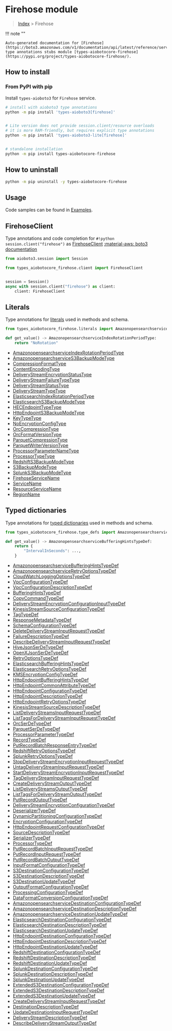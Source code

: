# Firehose module

> [Index](../README.md) > Firehose


!!! note ""

    Auto-generated documentation for [Firehose](https://boto3.amazonaws.com/v1/documentation/api/latest/reference/services/firehose.html#Firehose)
    type annotations stubs module [types-aiobotocore-firehose](https://pypi.org/project/types-aiobotocore-firehose/).

## How to install



### From PyPI with pip

Install `types-aioboto3` for `Firehose` service.

```bash
# install with aioboto3 type annotations
python -m pip install 'types-aioboto3[firehose]'


# Lite version does not provide session.client/resource overloads
# it is more RAM-friendly, but requires explicit type annotations
python -m pip install 'types-aioboto3-lite[firehose]'


# standalone installation
python -m pip install types-aiobotocore-firehose
```



## How to uninstall

```bash
python -m pip uninstall -y types-aiobotocore-firehose
```

## Usage

Code samples can be found in [Examples](./usage.md).

## FirehoseClient

Type annotations and code completion for  `#!python session.client("firehose")` as [FirehoseClient](./client.md)
[:material-aws: boto3 documentation](https://boto3.amazonaws.com/v1/documentation/api/latest/reference/services/firehose.html#Firehose.Client)

```python title="Usage example"
from aioboto3.session import Session

from types_aiobotocore_firehose.client import FirehoseClient


session = Session()
async with session.client("firehose") as client:
    client: FirehoseClient
```








## Literals

Type annotations for [literals](./literals.md) used in methods and schema.

```python title="Usage example"
from types_aiobotocore_firehose.literals import AmazonopensearchserviceIndexRotationPeriodType

def get_value() -> AmazonopensearchserviceIndexRotationPeriodType:
    return "NoRotation"
```

- [AmazonopensearchserviceIndexRotationPeriodType](./literals.md#amazonopensearchserviceindexrotationperiodtype)
- [AmazonopensearchserviceS3BackupModeType](./literals.md#amazonopensearchservices3backupmodetype)
- [CompressionFormatType](./literals.md#compressionformattype)
- [ContentEncodingType](./literals.md#contentencodingtype)
- [DeliveryStreamEncryptionStatusType](./literals.md#deliverystreamencryptionstatustype)
- [DeliveryStreamFailureTypeType](./literals.md#deliverystreamfailuretypetype)
- [DeliveryStreamStatusType](./literals.md#deliverystreamstatustype)
- [DeliveryStreamTypeType](./literals.md#deliverystreamtypetype)
- [ElasticsearchIndexRotationPeriodType](./literals.md#elasticsearchindexrotationperiodtype)
- [ElasticsearchS3BackupModeType](./literals.md#elasticsearchs3backupmodetype)
- [HECEndpointTypeType](./literals.md#hecendpointtypetype)
- [HttpEndpointS3BackupModeType](./literals.md#httpendpoints3backupmodetype)
- [KeyTypeType](./literals.md#keytypetype)
- [NoEncryptionConfigType](./literals.md#noencryptionconfigtype)
- [OrcCompressionType](./literals.md#orccompressiontype)
- [OrcFormatVersionType](./literals.md#orcformatversiontype)
- [ParquetCompressionType](./literals.md#parquetcompressiontype)
- [ParquetWriterVersionType](./literals.md#parquetwriterversiontype)
- [ProcessorParameterNameType](./literals.md#processorparameternametype)
- [ProcessorTypeType](./literals.md#processortypetype)
- [RedshiftS3BackupModeType](./literals.md#redshifts3backupmodetype)
- [S3BackupModeType](./literals.md#s3backupmodetype)
- [SplunkS3BackupModeType](./literals.md#splunks3backupmodetype)
- [FirehoseServiceName](./literals.md#firehoseservicename)
- [ServiceName](./literals.md#servicename)
- [ResourceServiceName](./literals.md#resourceservicename)
- [RegionName](./literals.md#regionname)




## Typed dictionaries

Type annotations for [typed dictionaries](./type_defs.md) used in methods and schema.

```python title="Usage example"
from types_aiobotocore_firehose.type_defs import AmazonopensearchserviceBufferingHintsTypeDef

def get_value() -> AmazonopensearchserviceBufferingHintsTypeDef:
    return {
        "IntervalInSeconds": ...,
    }
```

- [AmazonopensearchserviceBufferingHintsTypeDef](./type_defs.md#amazonopensearchservicebufferinghintstypedef)
- [AmazonopensearchserviceRetryOptionsTypeDef](./type_defs.md#amazonopensearchserviceretryoptionstypedef)
- [CloudWatchLoggingOptionsTypeDef](./type_defs.md#cloudwatchloggingoptionstypedef)
- [VpcConfigurationTypeDef](./type_defs.md#vpcconfigurationtypedef)
- [VpcConfigurationDescriptionTypeDef](./type_defs.md#vpcconfigurationdescriptiontypedef)
- [BufferingHintsTypeDef](./type_defs.md#bufferinghintstypedef)
- [CopyCommandTypeDef](./type_defs.md#copycommandtypedef)
- [DeliveryStreamEncryptionConfigurationInputTypeDef](./type_defs.md#deliverystreamencryptionconfigurationinputtypedef)
- [KinesisStreamSourceConfigurationTypeDef](./type_defs.md#kinesisstreamsourceconfigurationtypedef)
- [TagTypeDef](./type_defs.md#tagtypedef)
- [ResponseMetadataTypeDef](./type_defs.md#responsemetadatatypedef)
- [SchemaConfigurationTypeDef](./type_defs.md#schemaconfigurationtypedef)
- [DeleteDeliveryStreamInputRequestTypeDef](./type_defs.md#deletedeliverystreaminputrequesttypedef)
- [FailureDescriptionTypeDef](./type_defs.md#failuredescriptiontypedef)
- [DescribeDeliveryStreamInputRequestTypeDef](./type_defs.md#describedeliverystreaminputrequesttypedef)
- [HiveJsonSerDeTypeDef](./type_defs.md#hivejsonserdetypedef)
- [OpenXJsonSerDeTypeDef](./type_defs.md#openxjsonserdetypedef)
- [RetryOptionsTypeDef](./type_defs.md#retryoptionstypedef)
- [ElasticsearchBufferingHintsTypeDef](./type_defs.md#elasticsearchbufferinghintstypedef)
- [ElasticsearchRetryOptionsTypeDef](./type_defs.md#elasticsearchretryoptionstypedef)
- [KMSEncryptionConfigTypeDef](./type_defs.md#kmsencryptionconfigtypedef)
- [HttpEndpointBufferingHintsTypeDef](./type_defs.md#httpendpointbufferinghintstypedef)
- [HttpEndpointCommonAttributeTypeDef](./type_defs.md#httpendpointcommonattributetypedef)
- [HttpEndpointConfigurationTypeDef](./type_defs.md#httpendpointconfigurationtypedef)
- [HttpEndpointDescriptionTypeDef](./type_defs.md#httpendpointdescriptiontypedef)
- [HttpEndpointRetryOptionsTypeDef](./type_defs.md#httpendpointretryoptionstypedef)
- [KinesisStreamSourceDescriptionTypeDef](./type_defs.md#kinesisstreamsourcedescriptiontypedef)
- [ListDeliveryStreamsInputRequestTypeDef](./type_defs.md#listdeliverystreamsinputrequesttypedef)
- [ListTagsForDeliveryStreamInputRequestTypeDef](./type_defs.md#listtagsfordeliverystreaminputrequesttypedef)
- [OrcSerDeTypeDef](./type_defs.md#orcserdetypedef)
- [ParquetSerDeTypeDef](./type_defs.md#parquetserdetypedef)
- [ProcessorParameterTypeDef](./type_defs.md#processorparametertypedef)
- [RecordTypeDef](./type_defs.md#recordtypedef)
- [PutRecordBatchResponseEntryTypeDef](./type_defs.md#putrecordbatchresponseentrytypedef)
- [RedshiftRetryOptionsTypeDef](./type_defs.md#redshiftretryoptionstypedef)
- [SplunkRetryOptionsTypeDef](./type_defs.md#splunkretryoptionstypedef)
- [StopDeliveryStreamEncryptionInputRequestTypeDef](./type_defs.md#stopdeliverystreamencryptioninputrequesttypedef)
- [UntagDeliveryStreamInputRequestTypeDef](./type_defs.md#untagdeliverystreaminputrequesttypedef)
- [StartDeliveryStreamEncryptionInputRequestTypeDef](./type_defs.md#startdeliverystreamencryptioninputrequesttypedef)
- [TagDeliveryStreamInputRequestTypeDef](./type_defs.md#tagdeliverystreaminputrequesttypedef)
- [CreateDeliveryStreamOutputTypeDef](./type_defs.md#createdeliverystreamoutputtypedef)
- [ListDeliveryStreamsOutputTypeDef](./type_defs.md#listdeliverystreamsoutputtypedef)
- [ListTagsForDeliveryStreamOutputTypeDef](./type_defs.md#listtagsfordeliverystreamoutputtypedef)
- [PutRecordOutputTypeDef](./type_defs.md#putrecordoutputtypedef)
- [DeliveryStreamEncryptionConfigurationTypeDef](./type_defs.md#deliverystreamencryptionconfigurationtypedef)
- [DeserializerTypeDef](./type_defs.md#deserializertypedef)
- [DynamicPartitioningConfigurationTypeDef](./type_defs.md#dynamicpartitioningconfigurationtypedef)
- [EncryptionConfigurationTypeDef](./type_defs.md#encryptionconfigurationtypedef)
- [HttpEndpointRequestConfigurationTypeDef](./type_defs.md#httpendpointrequestconfigurationtypedef)
- [SourceDescriptionTypeDef](./type_defs.md#sourcedescriptiontypedef)
- [SerializerTypeDef](./type_defs.md#serializertypedef)
- [ProcessorTypeDef](./type_defs.md#processortypedef)
- [PutRecordBatchInputRequestTypeDef](./type_defs.md#putrecordbatchinputrequesttypedef)
- [PutRecordInputRequestTypeDef](./type_defs.md#putrecordinputrequesttypedef)
- [PutRecordBatchOutputTypeDef](./type_defs.md#putrecordbatchoutputtypedef)
- [InputFormatConfigurationTypeDef](./type_defs.md#inputformatconfigurationtypedef)
- [S3DestinationConfigurationTypeDef](./type_defs.md#s3destinationconfigurationtypedef)
- [S3DestinationDescriptionTypeDef](./type_defs.md#s3destinationdescriptiontypedef)
- [S3DestinationUpdateTypeDef](./type_defs.md#s3destinationupdatetypedef)
- [OutputFormatConfigurationTypeDef](./type_defs.md#outputformatconfigurationtypedef)
- [ProcessingConfigurationTypeDef](./type_defs.md#processingconfigurationtypedef)
- [DataFormatConversionConfigurationTypeDef](./type_defs.md#dataformatconversionconfigurationtypedef)
- [AmazonopensearchserviceDestinationConfigurationTypeDef](./type_defs.md#amazonopensearchservicedestinationconfigurationtypedef)
- [AmazonopensearchserviceDestinationDescriptionTypeDef](./type_defs.md#amazonopensearchservicedestinationdescriptiontypedef)
- [AmazonopensearchserviceDestinationUpdateTypeDef](./type_defs.md#amazonopensearchservicedestinationupdatetypedef)
- [ElasticsearchDestinationConfigurationTypeDef](./type_defs.md#elasticsearchdestinationconfigurationtypedef)
- [ElasticsearchDestinationDescriptionTypeDef](./type_defs.md#elasticsearchdestinationdescriptiontypedef)
- [ElasticsearchDestinationUpdateTypeDef](./type_defs.md#elasticsearchdestinationupdatetypedef)
- [HttpEndpointDestinationConfigurationTypeDef](./type_defs.md#httpendpointdestinationconfigurationtypedef)
- [HttpEndpointDestinationDescriptionTypeDef](./type_defs.md#httpendpointdestinationdescriptiontypedef)
- [HttpEndpointDestinationUpdateTypeDef](./type_defs.md#httpendpointdestinationupdatetypedef)
- [RedshiftDestinationConfigurationTypeDef](./type_defs.md#redshiftdestinationconfigurationtypedef)
- [RedshiftDestinationDescriptionTypeDef](./type_defs.md#redshiftdestinationdescriptiontypedef)
- [RedshiftDestinationUpdateTypeDef](./type_defs.md#redshiftdestinationupdatetypedef)
- [SplunkDestinationConfigurationTypeDef](./type_defs.md#splunkdestinationconfigurationtypedef)
- [SplunkDestinationDescriptionTypeDef](./type_defs.md#splunkdestinationdescriptiontypedef)
- [SplunkDestinationUpdateTypeDef](./type_defs.md#splunkdestinationupdatetypedef)
- [ExtendedS3DestinationConfigurationTypeDef](./type_defs.md#extendeds3destinationconfigurationtypedef)
- [ExtendedS3DestinationDescriptionTypeDef](./type_defs.md#extendeds3destinationdescriptiontypedef)
- [ExtendedS3DestinationUpdateTypeDef](./type_defs.md#extendeds3destinationupdatetypedef)
- [CreateDeliveryStreamInputRequestTypeDef](./type_defs.md#createdeliverystreaminputrequesttypedef)
- [DestinationDescriptionTypeDef](./type_defs.md#destinationdescriptiontypedef)
- [UpdateDestinationInputRequestTypeDef](./type_defs.md#updatedestinationinputrequesttypedef)
- [DeliveryStreamDescriptionTypeDef](./type_defs.md#deliverystreamdescriptiontypedef)
- [DescribeDeliveryStreamOutputTypeDef](./type_defs.md#describedeliverystreamoutputtypedef)

